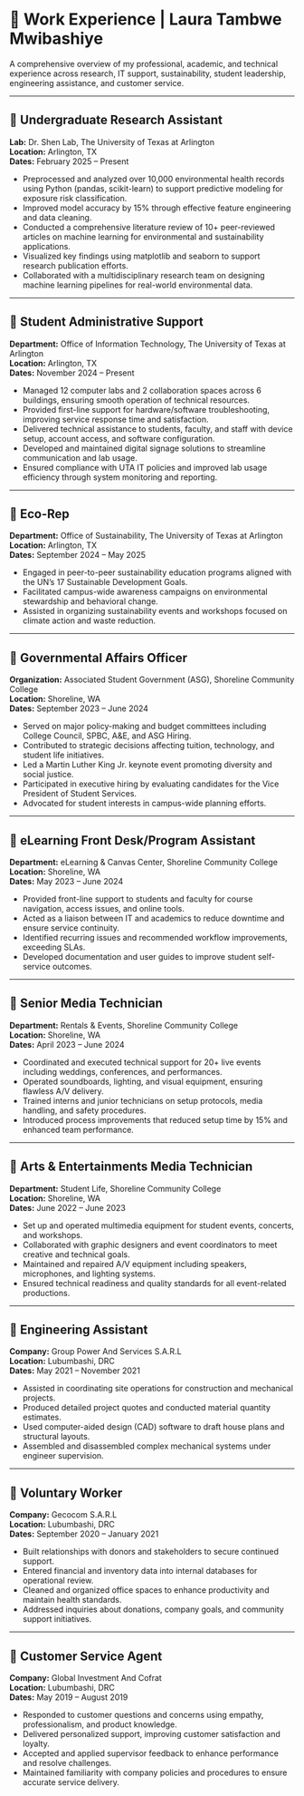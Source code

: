 # 💼 Work Experience | Laura Tambwe Mwibashiye

A comprehensive overview of my professional, academic, and technical experience across research, IT support, sustainability, student leadership, engineering assistance, and customer service.

---

## 🔹 Undergraduate Research Assistant  
**Lab:** Dr. Shen Lab, The University of Texas at Arlington  
**Location:** Arlington, TX  
**Dates:** February 2025 – Present  
- Preprocessed and analyzed over 10,000 environmental health records using Python (pandas, scikit-learn) to support predictive modeling for exposure risk classification.  
- Improved model accuracy by 15% through effective feature engineering and data cleaning.  
- Conducted a comprehensive literature review of 10+ peer-reviewed articles on machine learning for environmental and sustainability applications.  
- Visualized key findings using matplotlib and seaborn to support research publication efforts.  
- Collaborated with a multidisciplinary research team on designing machine learning pipelines for real-world environmental data.  

---

## 🔹 Student Administrative Support  
**Department:** Office of Information Technology, The University of Texas at Arlington  
**Location:** Arlington, TX  
**Dates:** November 2024 – Present  
- Managed 12 computer labs and 2 collaboration spaces across 6 buildings, ensuring smooth operation of technical resources.  
- Provided first-line support for hardware/software troubleshooting, improving service response time and satisfaction.  
- Delivered technical assistance to students, faculty, and staff with device setup, account access, and software configuration.  
- Developed and maintained digital signage solutions to streamline communication and lab usage.  
- Ensured compliance with UTA IT policies and improved lab usage efficiency through system monitoring and reporting.

---

## 🔹 Eco-Rep  
**Department:** Office of Sustainability, The University of Texas at Arlington  
**Location:** Arlington, TX  
**Dates:** September 2024 – May 2025  
- Engaged in peer-to-peer sustainability education programs aligned with the UN’s 17 Sustainable Development Goals.  
- Facilitated campus-wide awareness campaigns on environmental stewardship and behavioral change.  
- Assisted in organizing sustainability events and workshops focused on climate action and waste reduction.

---

## 🔹 Governmental Affairs Officer  
**Organization:** Associated Student Government (ASG), Shoreline Community College  
**Location:** Shoreline, WA  
**Dates:** September 2023 – June 2024  
- Served on major policy-making and budget committees including College Council, SPBC, A&E, and ASG Hiring.  
- Contributed to strategic decisions affecting tuition, technology, and student life initiatives.  
- Led a Martin Luther King Jr. keynote event promoting diversity and social justice.  
- Participated in executive hiring by evaluating candidates for the Vice President of Student Services.  
- Advocated for student interests in campus-wide planning efforts.

---

## 🔹 eLearning Front Desk/Program Assistant  
**Department:** eLearning & Canvas Center, Shoreline Community College  
**Location:** Shoreline, WA  
**Dates:** May 2023 – June 2024  
- Provided front-line support to students and faculty for course navigation, access issues, and online tools.  
- Acted as a liaison between IT and academics to reduce downtime and ensure service continuity.  
- Identified recurring issues and recommended workflow improvements, exceeding SLAs.  
- Developed documentation and user guides to improve student self-service outcomes.

---

## 🔹 Senior Media Technician  
**Department:** Rentals & Events, Shoreline Community College  
**Location:** Shoreline, WA  
**Dates:** April 2023 – June 2024  
- Coordinated and executed technical support for 20+ live events including weddings, conferences, and performances.  
- Operated soundboards, lighting, and visual equipment, ensuring flawless A/V delivery.  
- Trained interns and junior technicians on setup protocols, media handling, and safety procedures.  
- Introduced process improvements that reduced setup time by 15% and enhanced team performance.

---

## 🔹 Arts & Entertainments Media Technician  
**Department:** Student Life, Shoreline Community College  
**Location:** Shoreline, WA  
**Dates:** June 2022 – June 2023  
- Set up and operated multimedia equipment for student events, concerts, and workshops.  
- Collaborated with graphic designers and event coordinators to meet creative and technical goals.  
- Maintained and repaired A/V equipment including speakers, microphones, and lighting systems.  
- Ensured technical readiness and quality standards for all event-related productions.

---

## 🔹 Engineering Assistant  
**Company:** Group Power And Services S.A.R.L  
**Location:** Lubumbashi, DRC  
**Dates:** May 2021 – November 2021  
- Assisted in coordinating site operations for construction and mechanical projects.  
- Produced detailed project quotes and conducted material quantity estimates.  
- Used computer-aided design (CAD) software to draft house plans and structural layouts.  
- Assembled and disassembled complex mechanical systems under engineer supervision.

---

## 🔹 Voluntary Worker  
**Company:** Gecocom S.A.R.L  
**Location:** Lubumbashi, DRC  
**Dates:** September 2020 – January 2021  
- Built relationships with donors and stakeholders to secure continued support.  
- Entered financial and inventory data into internal databases for operational review.  
- Cleaned and organized office spaces to enhance productivity and maintain health standards.  
- Addressed inquiries about donations, company goals, and community support initiatives.

---

## 🔹 Customer Service Agent  
**Company:** Global Investment And Cofrat  
**Location:** Lubumbashi, DRC  
**Dates:** May 2019 – August 2019  
- Responded to customer questions and concerns using empathy, professionalism, and product knowledge.  
- Delivered personalized support, improving customer satisfaction and loyalty.  
- Accepted and applied supervisor feedback to enhance performance and resolve challenges.  
- Maintained familiarity with company policies and procedures to ensure accurate service delivery.

